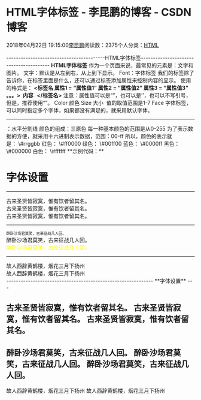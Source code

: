 
# HTML字体标签 - 李昆鹏的博客 - CSDN博客


2018年04月22日 19:15:00[李昆鹏](https://me.csdn.net/weixin_41547486)阅读数：2375个人分类：[HTML																](https://blog.csdn.net/weixin_41547486/article/category/7612154)


-----------------------------------------HTML字体标签----------------------------------------
**HTML字体标签**
作为一个页面来说，最常见的元素是：文字和图片。
文字：默认是从左到右，从上到下显示。
Font：字体标签
我们的标签除了告诉你，在标签里面是什么，还可以通过标签添加属性来控制内容的显示。
使用的格式是：
**<标签名 属性1 = “属性值1” 属性2 = “属性值2” 属性3 = “属性值3” 。。。>  内容   </标签名>**
注意：属性值可以是“”，也可以是’’，也可以不写引号，但是，推荐使用“”。
Color 颜色
Size 大小  值的取值范围是1-7
Face 字体标签，可以同时指定多个字体，如果都没有满足的，就采用默认字体。
<hr>：水平分割线
颜色的组成：三原色
每一种基本颜色的范围是从0-255
为了表示数据的方便，就采用十六进制表示数据，范围：00-ff
所以，颜色的表示就是： \#rrggbb
红色： \#ff0000
绿色： \#00ff00
蓝色： \#0000ff
黑色： \#000000
白色： \#ffffff
**示例代码：**
<htlml>
<head>
<title>www.likunpeng.com</title>
</head>
<bady>
<h1>字体设置</h1>
<hr/>
<font  color = "red">古来圣贤皆寂寞，惟有饮者留其名。<font><br/>
<font  color = "green">古来圣贤皆寂寞，惟有饮者留其名。<font><br/>
<font  color = "\#7297bd">古来圣贤皆寂寞，惟有饮者留其名。<font><br/>
<hr/>
<font size = "1">醉卧沙场君莫笑，古来征战几人回。</font><br/>
<font  size = "7">醉卧沙场君莫笑，古来征战几人回。</font><br/>
<font  size = "7" color = "yellow">醉卧沙场君莫笑，古来征战几人回。</font><br/>
<hr/>
<font  face = "楷体">故人西辞黄鹤楼，烟花三月下扬州</font><br/>
<font  face = "仿宋">故人西辞黄鹤楼，烟花三月下扬州</font><br/>
</bady>
</html>
-------------------------------------------------------------
**字体设置**
---

古来圣贤皆寂寞，惟有饮者留其名。
古来圣贤皆寂寞，惟有饮者留其名。
古来圣贤皆寂寞，惟有饮者留其名。
---

醉卧沙场君莫笑，古来征战几人回。
醉卧沙场君莫笑，古来征战几人回。
醉卧沙场君莫笑，古来征战几人回。
---

故人西辞黄鹤楼，烟花三月下扬州
故人西辞黄鹤楼，烟花三月下扬州


